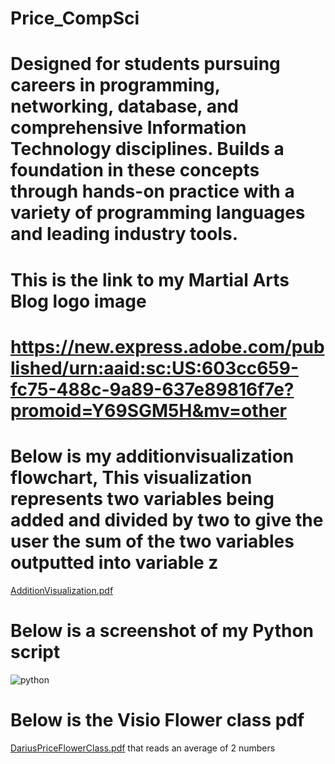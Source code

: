 # Price_CompSci
# Designed for students pursuing careers in programming, networking, database, and comprehensive Information Technology disciplines. Builds a foundation in these concepts through hands-on practice with a variety of programming languages and leading industry tools. 

# This is the link to my Martial Arts Blog logo image
# https://new.express.adobe.com/published/urn:aaid:sc:US:603cc659-fc75-488c-9a89-637e89816f7e?promoid=Y69SGM5H&mv=other


# Below is my additionvisualization flowchart, This visualization represents two variables being added and divided by two to give the user the sum of the two variables outputted into variable z
[AdditionVisualization.pdf](https://github.com/DariusVPrice/Price_CompSci/files/13336261/AdditionVisualization.pdf)

# Below is a screenshot of my Python script

![python](https://github.com/DariusVPrice/Price_CompSci/assets/78953908/853e9c9c-cabf-4a7c-99db-83cde6db2793)

# Below is the Visio Flower class pdf
 [DariusPriceFlowerClass.pdf](https://github.com/DariusVPrice/Price_CompSci/files/13483178/DariusPriceFlowerClass.pdf)
that reads an average of 2 numbers
